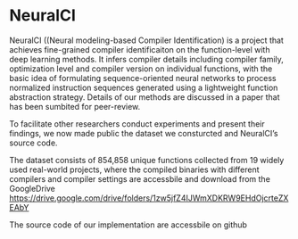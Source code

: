 # NeuralCI
NeuralCI ((Neural modeling-based Compiler Identification) is a project that achieves fine-grained compiler identificaiton on the function-level with deep learning methods. It infers compiler details including compiler family, optimization level and compiler version on individual functions, with the basic idea of formulating sequence-oriented neural networks to process normalized instruction sequences generated using a lightweight function abstraction strategy. Details of our methods are discussed in a paper that has been sumbited for peer-review.

To facilitate other researchers conduct experiments and present their findings, we now made public the dataset we consturcted and NeuralCI’s source code.

The dataset consists of 854,858 unique functions collected from 19 widely used real-world projects, where the compiled binaries with different compilers and compiler settings are accessbile and download from the GoogleDrive https://drive.google.com/drive/folders/1zw5jfZ4IJWmXDKRW9EHdOjcrteZXEAbY 

The source code of our implementation are accessbile on github 

 
